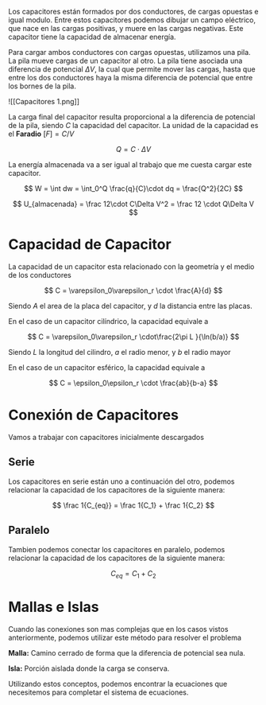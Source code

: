 Los capacitores están formados por dos conductores, de cargas opuestas e igual modulo. Entre estos capacitores podemos dibujar un campo eléctrico, que nace en las cargas positivas, y muere en las cargas negativas. Este capacitor tiene la capacidad de almacenar energía.

Para cargar ambos conductores con cargas opuestas, utilizamos una pila. La pila mueve cargas de un capacitor al otro. La pila tiene asociada una diferencia de potencial $\Delta V$, la cual que permite mover las cargas, hasta que entre los dos conductores haya la misma diferencia de potencial que entre los bornes de la pila.

![[Capacitores 1.png]]

La carga final del capacitor resulta proporcional a la diferencia de potencial de la pila, siendo $C$ la capacidad del capacitor. La unidad de la capacidad es el **Faradio** $[F] = C/V$

$$
Q = C \cdot \Delta V
$$

La energía almacenada va a ser igual al trabajo que me cuesta cargar este capacitor.

$$
W = \int dw = \int_0^Q \frac{q}{C}\cdot dq = \frac{Q^2}{2C}
$$

$$
U_{almacenada} = \frac 12\cdot C\Delta V^2 = \frac 12 \cdot Q\Delta V
$$

# Capacidad de Capacitor

La capacidad de un capacitor esta relacionado con la geometría y el medio de los conductores

$$
C = \varepsilon_0\varepsilon_r \cdot \frac{A}{d}
$$

Siendo $A$ el area de la placa del capacitor, y $d$ la distancia entre las placas.

En el caso de un capacitor cilíndrico, la capacidad equivale a

$$
C = \varepsilon_0\varepsilon_r \cdot\frac{2\pi L }{\ln(b/a)}
$$

Siendo $L$ la longitud del cilindro, $a$ el radio menor, y $b$ el radio mayor

En el caso de un capacitor esférico, la capacidad equivale a

$$
C = \epsilon_0\epsilon_r \cdot \frac{ab}{b-a}
$$

# Conexión de Capacitores

Vamos a trabajar con capacitores inicialmente descargados

## Serie

Los capacitores en serie están uno a continuación del otro, podemos relacionar la capacidad de los capacitores de la siguiente manera:

$$
\frac 1{C_{eq}} = \frac 1{C_1} + \frac 1{C_2}
$$

## Paralelo

Tambien podemos conectar los capacitores en paralelo, podemos relacionar la capacidad de los capacitores de la siguiente manera:

$$
C_{eq} = C_1 + C_2
$$

# Mallas e Islas

Cuando las conexiones son mas complejas que en los casos vistos anteriormente, podemos utilizar este método para resolver el problema

**Malla:** Camino cerrado de forma que la diferencia de potencial sea nula.

**Isla:** Porción aislada donde la carga se conserva.

Utilizando estos conceptos, podemos encontrar la ecuaciones que necesitemos para completar el sistema de ecuaciones.
